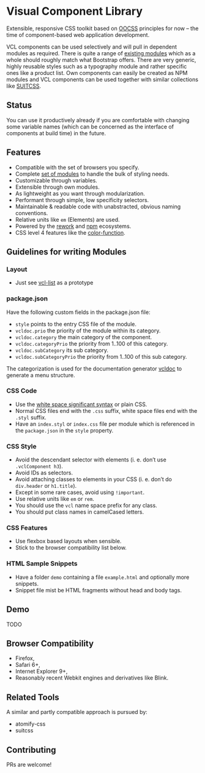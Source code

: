 # Visual Component Library

Extensible, responsive CSS toolkit based on
[OOCSS](https://github.com/stubbornella/oocss/wiki)
principles for now – the time of component-based web
application development.

VCL components can be used selectively and will pull in
dependent modules as required.
There is quite a range of [existing modules](https://github.com/vcl/)
which as a whole should roughly match what Bootstrap offers.
There are very generic, highly reusable styles such as
a typography module and rather specific ones like a product list.
Own components can easily be created as NPM modules and
VCL components can be used together with similar collections
like [SUITCSS](https://github.com/suitcss).

## Status

You can use it productively already if you are comfortable
with changing some variable names (which can be concerned as
the interface of components at build time) in the future.

## Features

- Compatible with the set of browsers you specify.
- Complete [set of modules](https://github.com/vcl)
  to handle the bulk of styling needs.
- Customizable through variables.
- Extensible through own modules.
- As lightweight as you want through modularization.
- Performant through simple, low specificity selectors.
- Maintainable & readable code with unabstracted, obvious naming conventions.
- Relative units like `em` (Elements) are used.
- Powered by the [rework](https://github.com/reworkcss)
  and [npm](https://www.npmjs.org/) ecosystems.
- CSS level 4 features like the
  [color-function](http://dev.w3.org/csswg/css-color/#modifying-colors).

## Guidelines for writing Modules

### Layout

- Just see [vcl-list](https://github.com/vcl/list) as a prototype

### package.json

Have the following custom fields in the package.json file:

- `style` points to the entry CSS file of the module.
- `vcldoc.prio` the priority of the module within its category.
- `vcldoc.category` the main category of the component.
- `vcldoc.categoryPrio` the priority from 1..100 of this category.
- `vcldoc.subCategory` its sub category.
- `vcldoc.subCategoryPrio` the priority from 1..100 of this sub category.

The categorization is used for the documentation generator
[vcldoc](https://github.com/vcl/vcldoc) to generate a menu
structure.

### CSS Code

- Use the [white space significant syntax](https://www.npmjs.org/package/css-whitespace) or plain CSS.
- Normal CSS files end with the `.css` suffix, white space files end with the `.styl` suffix.
- Have an `index.styl` or `index.css` file per module which is referenced in the `package.json` in the `style` property.

### CSS Style

- Avoid the descendant selector with elements (i. e. don’t use `.vclComponent h3`).
- Avoid IDs as selectors.
- Avoid attaching classes to elements in your CSS (i. e. don’t do `div.header` or `h1.title`).
- Except in some rare cases, avoid using `!important`.
- Use relative units like `em` or `rem`.
- You should use the `vcl` name space prefix for any class.
- You should put class names in camelCased letters.

### CSS Features

- Use flexbox based layouts when sensible.
- Stick to the browser compatibility list below.

### HTML Sample Snippets

- Have a folder `demo` containing a file `example.html` and optionally more snippets.
- Snippet file mist be HTML fragments without head and body tags.

## Demo

TODO

## Browser Compatibility

- Firefox,
- Safari 6+,
- Internet Explorer 9+,
- Reasonably recent Webkit engines and derivatives like Blink.

## Related Tools

A similar and partly compatible approach is pursued by:

- atomify-css
- suitcss

## Contributing

PRs are welcome!
